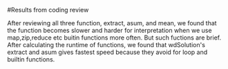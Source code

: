 #Results from coding review

After reviewing all three function, extract, asum, and mean, we found that
the function becomes slower and harder for interpretation when we use
map,zip,reduce etc buitin functions more often. But such fuctions are brief.
After calculating the runtime of functions, we found that wdSolution's extract
and asum gives fastest speed because they avoid for loop and builtin functions.
